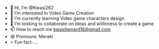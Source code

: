 - 👋 Hi, I’m @Kwasi262
- 👀 I’m interested in Video Game Creation
- 🌱 I’m currently learning Video game characters design
- 💞️ I’m looking to collaborate on Ideas and willinness to create a game
- 📫 How to reach me kwasibenard16@gmail.com
- 😄 Pronouns: Meraki
- ⚡ Fun fact: ...

<!---
Kwasi262/Kwasi262 is a ✨ special ✨ repository because its `README.md` (this file) appears on your GitHub profile.
You can click the Preview link to take a look at your changes.
--->
